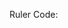 Ruler Code: 

<head>
    <style>
     .ruler {
        position: absolute;
        bottom: 165.8px;  /* adjust this value to move the ruler up or down */
        left: 0;
        width: 100%;
        height: 20px; /* adjust this value to change the height of the ruler */
        background-color: red;
        border-bottom: 1px solid lime;
      }
      
     .ruler-unit {
        float: left;
        width: 20px; /* adjust this value to change the width of each unit */
        height: 20px;
        text-align: center;
        font-size: 12px;
        margin-right: 10px;
      }
      
     .ruler-unit:before {
        content: "";
        display: block;
        width: 1px;
        height: 10px;
        background-color: #666;
        margin: 0 auto;
      }
    </style>
  </head>
  <body>
    <div class="ruler">
      <div class="ruler-unit">0</div>
      <div class="ruler-unit">1</div>
      <div class="ruler-unit">2</div>
      <div class="ruler-unit">3</div>
      <div class="ruler-unit">4</div>
      <div class="ruler-unit">5</div>
      <div class="ruler-unit">6</div>
      <div class="ruler-unit">7</div>
      <div class="ruler-unit">8</div>
      <div class="ruler-unit">9</div>
      <div class="ruler-unit">10</div>
      <div class="ruler-unit">11</div>
    </div>
  </body>
